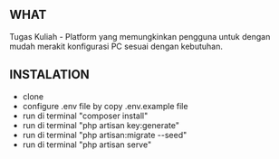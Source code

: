 ## WHAT
Tugas Kuliah - Platform yang memungkinkan pengguna untuk dengan mudah merakit konfigurasi PC sesuai dengan kebutuhan.

## INSTALATION

-   clone
-   configure .env file by copy .env.example file
-   run di terminal "composer install"
-   run di terminal "php artisan key:generate"
-   run di terminal "php artisan:migrate --seed"
-   run di terminal "php artisan serve"

